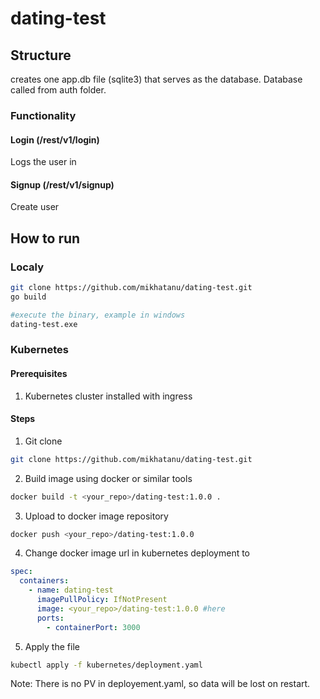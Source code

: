 # dating-test

## Structure

creates one app.db file (sqlite3) that serves as the database. Database called from auth folder.

### Functionality

#### **Login (/rest/v1/login)**

Logs the user in

#### **Signup (/rest/v1/signup)**

Create user

## How to run

### Localy

```sh
git clone https://github.com/mikhatanu/dating-test.git
go build

#execute the binary, example in windows
dating-test.exe
```

### Kubernetes

#### Prerequisites

1. Kubernetes cluster installed with ingress

#### Steps

1. Git clone

```sh
git clone https://github.com/mikhatanu/dating-test.git
```

2. Build image using docker or similar tools

```sh
docker build -t <your_repo>/dating-test:1.0.0 .
```

3. Upload to docker image repository

```sh
docker push <your_repo>/dating-test:1.0.0
```

4. Change docker image url in kubernetes deployment to

```yaml
spec:
  containers:
    - name: dating-test
      imagePullPolicy: IfNotPresent
      image: <your_repo>/dating-test:1.0.0 #here
      ports:
        - containerPort: 3000
```

5. Apply the file

```bash
kubectl apply -f kubernetes/deployment.yaml
```

Note: There is no PV in deployement.yaml, so data will be lost on restart.
